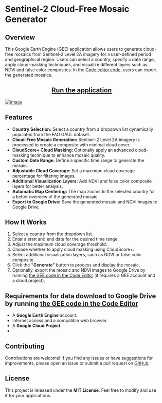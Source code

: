 # Sentinel-2 Cloud-Free Mosaic Generator

## Overview
This Google Earth Engine (GEE) application allows users to generate cloud-free mosaics from Sentinel-2 Level 2A imagery for a user-defined period and geographical region. 
Users can select a country, specify a date range, apply cloud-masking techniques, and visualize different layers such as NDVI and false color composites. In the [Code editor code](https://code.earthengine.google.com/daf51596ee57da8a1abd35e532b015a1), users can export the generated mosaics.

<h2 align="center"> <a href="https://danielp.users.earthengine.app/view/sentinel2-cloudfree-mosaic-generator">Run the application</a> </h2>

[![image](https://github.com/user-attachments/assets/ef929d59-1280-4257-bed7-7452738ab67c)](https://danielp.users.earthengine.app/view/sentinel2-cloudfree-mosaic-generator)


## Features
- **Country Selection:** Select a country from a dropdown list dynamically populated from the FAO GAUL dataset.
- **Cloud-Free Mosaic Generation:** Sentinel-2 Level 2A imagery is processed to create a composite with minimal cloud cover.
- **CloudScore+ Cloud Masking:** Optionally apply an advanced cloud-masking technique to enhance mosaic quality.
- **Custom Date Range:** Define a specific time range to generate the mosaic.
- **Adjustable Cloud Coverage:** Set a maximum cloud coverage percentage for filtering images.
- **Additional Visualization Layers:** Add NDVI and false color composite layers for better analysis.
- **Automatic Map Centering:** The map zooms to the selected country for a better overview of the generated mosaic.
- **Export to Google Drive:** Save the generated mosaic and NDVI images to Google Drive.

## How It Works
1. Select a country from the dropdown list.
2. Enter a start and end date for the desired time range.
3. Adjust the maximum cloud coverage threshold.
4. Choose whether to apply cloud masking using CloudScore+.
5. Select additional visualization layers, such as NDVI or false color composite.
6. Click the **"Generate"** button to process and display the mosaic.
7. Optionally, export the mosaic and NDVI images to Google Drive by running [the GEE code in the Code Editor](https://code.earthengine.google.com/daf51596ee57da8a1abd35e532b015a1) (it requires a GEE account and a cloud project).

## Requirements for data download to Google Drive by running [the GEE code in the Code Editor](https://code.earthengine.google.com/daf51596ee57da8a1abd35e532b015a1)
- A **Google Earth Engine** account.
- Internet access and a compatible web browser.
- A **Google Cloud Project**.
- 
## Contributing
Contributions are welcome! If you find any issues or have suggestions for improvements, please open an issue or submit a pull request on [GitHub](https://github.com/palubad/S2-Mosaic-Generator).

## License
This project is released under the **MIT License**. Feel free to modify and use it for your applications.
